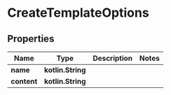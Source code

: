 
# CreateTemplateOptions

## Properties
Name | Type | Description | Notes
------------ | ------------- | ------------- | -------------
**name** | **kotlin.String** |  | 
**content** | **kotlin.String** |  | 



